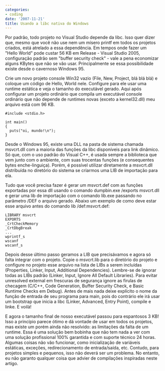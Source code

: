 ```yaml
---
categories:
- coding
date: '2007-11-21'
title: Usando a libc nativa do Windows
---
```


Por padrão, todo projeto no Visual Studio depende da libc. Isso quer dizer que, mesmo que você não use nem um mísero printf em todos os projetos criados, está atrelado a essa dependência. Em tempos onde fazer um "Hello World" pode custar 56 KB em Release - Visual Studio 2005, configuração padrão sem "buffer security check" - vale a pena economizar alguns KBytes que não se vão usar. Principalmente se essa possibilidade existe desde o cavernoso Windows 95.

Crie um novo projeto console Win32 vazio (File, New, Project, blá blá blá) e coloque um código de Hello, World nele. Configure para ele usar uma runtime estática e veja o tamanho do executável gerado.  Aqui após configurar um projeto ordinário que compila um executável console ordinário que não depende de runtimes novas (exceto a kernel32.dll) meu arquivo está com 96 KB.

    #include <stdio.h>
    
    int main()
    {
      puts("oi, mundo!\n");
    } 

Desde o Windows 95, existe uma DLL na pasta de sistema chamada msvcrt.dll com a maioria das funções da libc disponíveis para link dinâmico. Só que, com o uso padrão do Visual C++, é usada sempre a biblioteca que vem junto com o ambiente, com suas trocentas funções (e consequentes bytes enche-linguiça). Porém, é possível utilizar diretamente a msvcrt.dll distribuída no diretório do sistema se criarmos uma LIB de importação para ela.

Tudo que você precisa fazer é gerar um msvcrt.def com as funções exportadas por essa dll usando o comando dumpbin.exe /exports msvcrt.dll e gerar uma lib de importação com o comando lib.exe passando no parâmetro /DEF o arquivo gerado. Abaixo um exemplo de como deve estar esse arquivo antes do comando lib /def:msvcrt.def:

    LIBRARY msvcrt
    EXPORTS
    _CrtCheckMemory
    _CrtDbgBreak
    ...
    wprintf_s
    wscanf
    wscanf_s
    
Depois desse último passo geramos a LIB que precisávamos e agora só falta integrar com o projeto. Copie o msvcrt.lib para o diretório do projeto e configure no projeto esse arquivo na lista de LIBs a serem incluídas (Properties, Linker, Input, Additional Dependencies). Lembre-se de ignorar todas as LIBs padrão (Linker, Input, Ignore All Default Libraries). Para evitar unresolved external em frescuras de segurança ignore as firulas de checagem (C/C++, Code Generation, Buffer Security Check, e Basic Runtime Checks em Debug). Antes de mais nada deixe explícito o nome da função de entrada de seu programa para main, pois do contrário ele irá usar um bootstrap que inicia a libc (Linker, Advanced, Entry Point), compile e linke. E voilà!
    
E agora o tamanho final de nosso executável passou para espantosos 3 KB! Isso a princípio parece ótimo e dá vontade de usar em todos os projetos, mas existe um porém ainda não resolvido: as limitações da falta de um runtime. Essa é uma solução bem bobinha que não tem nada a ver com uma solução profissional 100% garantida e com suporte técnico 24 horas. Algumas coisas não vão funcionar, como inicialização de variáveis estáticas, exceções, redirecionamento de entrada/saída, etc. Contudo, para projetos simples e pequenos, isso não deverá ser um problema. No entanto, eu não garanto qualquer coisa que advier de compilações inspiradas neste artigo.

